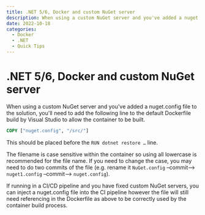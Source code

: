 ```yaml
---
title: .NET 5/6, Docker and custom NuGet server
description: When using a custom NuGet server and you've added a nuget.config file to the solution, you'll need to add the following line to the default Dockerfile build by Visual Studio to allow the container to be built.
date: 2022-10-18
categories:
  - Docker
  - .NET
  - Quick Tips
---
```

# .NET 5/6, Docker and custom NuGet server

When using a custom NuGet server and you've added a nuget.config file to the solution, you'll need to add the following line to the default Dockerfile build by Visual Studio to allow the container to be built.

```dockerfile
COPY ["nuget.config", "/src/"]
```

This should be placed before the `RUN dotnet restore …` line.

The filename is case sensitive within the container so using all lowercase is recommended for the file name. If you need to change the case, you may need to do two commits of the file (e.g. rename it `NuGet.config` –commit–> `nuget1.config` –commit–> `nuget.config`).

If running in a CI/CD pipeline and you have fixed custom NuGet servers, you can inject a nuget.config file into the CI pipeline however the file will still need referencing in the Dockerfile as above to be correctly used by the container build process.